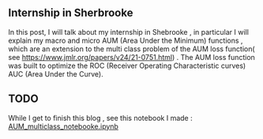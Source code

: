 ## Internship in Sherbrooke

In this post, I will talk about my internship in Shebrooke , in particular I will explain my macro and micro AUM (Area Under the Minimum) functions , which are an extension to the multi class problem of the AUM loss function( see https://www.jmlr.org/papers/v24/21-0751.html) . The AUM loss function was built to optimize the ROC (Receiver Operating Characteristic curves) AUC (Area Under the Curve). 

## TODO
While I get to finish this blog , see this notebook I made : [AUM_multiclass_notebooke.ipynb](https://github.com/OGuenoun/AUMMulticlass/blob/main/AUM_multiclass_notebook.ipynb)
